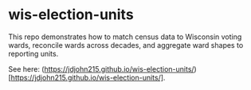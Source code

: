 # wis-election-units
This repo demonstrates how to match census data to Wisconsin voting wards, reconcile wards across decades, and aggregate ward shapes to reporting units.

See here: (https://jdjohn215.github.io/wis-election-units/)[https://jdjohn215.github.io/wis-election-units/].